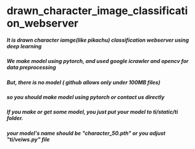 # drawn_character_image_classification_webserver

##### It is drawn character iamge(like pikachu) classification webserver using deep learning 
##### We make model using pytorch, and used google icrawler and opencv for data preprocessing

##### But, there is no model ( github allows only under 100MB files)
##### so you should make model using pytorch or contact us directly

##### If you make or get some model, you just put your model to ti/static/ti folder.
##### your model's name should be "character_50.pth" or you adjust "ti/veiws.py" file
